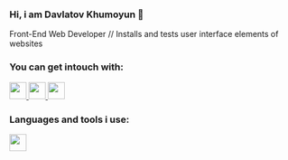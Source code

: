 ### Hi, i am Davlatov Khumoyun 👋
Front-End Web Developer // Installs and tests user interface elements of websites

### You can get intouch with:
<a href="https://www.linkedin.com/in/khumoyun-davlatov">
  <img src="https://www.freeiconspng.com/uploads/linkedin-logo-3.png" width="30px">
</a>
<a href="https://www.instagram.com/davlatovkhumoyun_01">
  <img src="http://www.visioled.net/en/wp-content/uploads/sites/2/2015/04/instagram-Logo-PNG-Transparent-Background-download.png"  width="30px">
</a>
<a href="https://t.me/davlatovs_88">
  <img src="https://upload.wikimedia.org/wikipedia/commons/thumb/8/82/Telegram_logo.svg/512px-Telegram_logo.svg.png" width="30px" > 
</a>

### Languages and tools i use:

<code><img src="https://e7.pngegg.com/pngimages/837/140/png-clipart-html-5-logo-html5-grey-black-icons-logos-emojis-tech-companies.png"   width="30px"></code>

